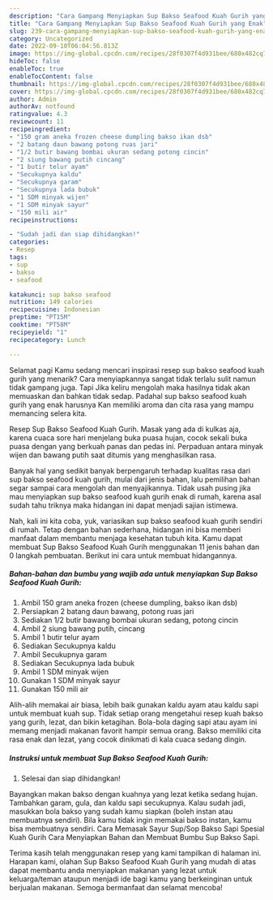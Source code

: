 ```yaml
---
description: "Cara Gampang Menyiapkan Sup Bakso Seafood Kuah Gurih yang Enak"
title: "Cara Gampang Menyiapkan Sup Bakso Seafood Kuah Gurih yang Enak"
slug: 239-cara-gampang-menyiapkan-sup-bakso-seafood-kuah-gurih-yang-enak
category: Uncategorized
date: 2022-09-10T06:04:56.813Z
image: https://img-global.cpcdn.com/recipes/28f0307f4d931bee/680x482cq70/sup-bakso-seafood-kuah-gurih-foto-resep-utama.jpg
hideToc: false
enableToc: true
enableTocContent: false
thumbnail: https://img-global.cpcdn.com/recipes/28f0307f4d931bee/680x482cq70/sup-bakso-seafood-kuah-gurih-foto-resep-utama.jpg
cover: https://img-global.cpcdn.com/recipes/28f0307f4d931bee/680x482cq70/sup-bakso-seafood-kuah-gurih-foto-resep-utama.jpg
author: Admin
authorAv: notfound
ratingvalue: 4.3
reviewcount: 11
recipeingredient:
- "150 gram aneka frozen cheese dumpling bakso ikan dsb"
- "2 batang daun bawang potong ruas jari"
- "1/2 butir bawang bombai ukuran sedang potong cincin"
- "2 siung bawang putih cincang"
- "1 butir telur ayam"
- "Secukupnya kaldu"
- "Secukupnya garam"
- "Secukupnya lada bubuk"
- "1 SDM minyak wijen"
- "1 SDM minyak sayur"
- "150 mili air"
recipeinstructions:

- "Sudah jadi dan siap dihidangkan!"
categories:
- Resep
tags:
- sup
- bakso
- seafood

katakunci: sup bakso seafood 
nutrition: 149 calories
recipecuisine: Indonesian
preptime: "PT15M"
cooktime: "PT58M"
recipeyield: "1"
recipecategory: Lunch

---
```



Selamat pagi Kamu sedang mencari inspirasi resep sup bakso seafood kuah gurih yang menarik? Cara menyiapkannya sangat tidak terlalu sulit namun tidak gampang juga. Tapi Jika keliru mengolah maka hasilnya tidak akan memuaskan dan bahkan tidak sedap. Padahal sup bakso seafood kuah gurih yang enak harusnya Kan memiliki aroma dan cita rasa yang mampu memancing selera kita.


Resep Sup Bakso Seafood Kuah Gurih. Masak yang ada di kulkas aja, karena cuaca sore hari menjelang buka puasa hujan, cocok sekali buka puasa dengan yang berkuah panas dan pedas ini. Perpaduan antara minyak wijen dan bawang putih saat ditumis yang menghasilkan rasa.

Banyak hal yang sedikit banyak berpengaruh terhadap kualitas rasa dari sup bakso seafood kuah gurih, mulai dari jenis bahan, lalu pemilihan bahan segar sampai cara mengolah dan menyajikannya. Tidak usah pusing jika mau menyiapkan sup bakso seafood kuah gurih enak di rumah, karena asal sudah tahu triknya maka hidangan ini dapat menjadi sajian istimewa.


Nah, kali ini kita coba, yuk, variasikan sup bakso seafood kuah gurih sendiri di rumah. Tetap dengan bahan sederhana, hidangan ini bisa memberi manfaat dalam membantu menjaga kesehatan tubuh kita. Kamu dapat membuat Sup Bakso Seafood Kuah Gurih menggunakan 11 jenis bahan dan 0 langkah pembuatan. Berikut ini cara untuk membuat hidangannya.

<!--inarticleads1-->

##### Bahan-bahan dan bumbu yang wajib ada untuk menyiapkan Sup Bakso Seafood Kuah Gurih:

1. Ambil 150 gram aneka frozen (cheese dumpling, bakso ikan dsb)
1. Persiapkan 2 batang daun bawang, potong ruas jari
1. Sediakan 1/2 butir bawang bombai ukuran sedang, potong cincin
1. Ambil 2 siung bawang putih, cincang
1. Ambil 1 butir telur ayam
1. Sediakan Secukupnya kaldu
1. Ambil Secukupnya garam
1. Sediakan Secukupnya lada bubuk
1. Ambil 1 SDM minyak wijen
1. Gunakan 1 SDM minyak sayur
1. Gunakan 150 mili air


Alih-alih memakai air biasa, lebih baik gunakan kaldu ayam atau kaldu sapi untuk membuat kuah sup. Tidak setiap orang mengetahui resep kuah bakso yang gurih, lezat, dan bikin ketagihan. Bola-bola daging sapi atau ayam ini memang menjadi makanan favorit hampir semua orang. Bakso memiliki cita rasa enak dan lezat, yang cocok dinikmati di kala cuaca sedang dingin. 

<!--inarticleads2-->

##### Instruksi untuk membuat Sup Bakso Seafood Kuah Gurih:


1. Selesai dan siap dihidangkan!

Bayangkan makan bakso dengan kuahnya yang lezat ketika sedang hujan. Tambahkan garam, gula, dan kaldu sapi secukupnya. Kalau sudah jadi, masukkan bola bakso yang sudah kamu siapkan (boleh instan atau membuatnya sendiri). Bila kamu tidak ingin memakai bakso instan, kamu bisa membuatnya sendiri. Cara Memasak Sayur Sup/Sop Bakso Sapi Spesial Kuah Gurih Cara Menyiapkan Bahan dan Membuat Bumbu Sup Bakso Sapi. 

Terima kasih telah menggunakan resep yang kami tampilkan di halaman ini. Harapan kami, olahan Sup Bakso Seafood Kuah Gurih yang mudah di atas dapat membantu anda menyiapkan makanan yang lezat untuk keluarga/teman ataupun menjadi ide bagi kamu yang berkeinginan untuk berjualan makanan. Semoga bermanfaat dan selamat mencoba!
